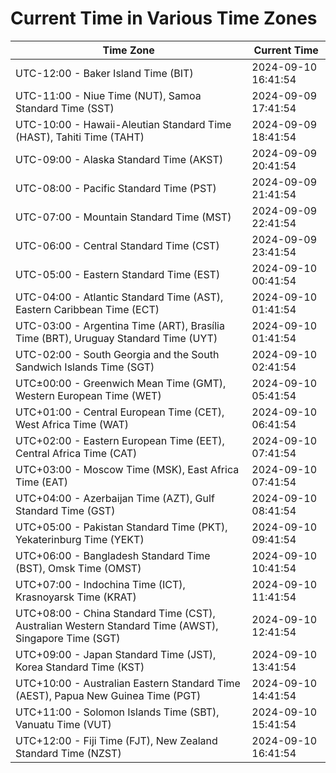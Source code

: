 # Current Time in Various Time Zones

| Time Zone | Current Time |
|-----------|--------------|
| UTC-12:00 - Baker Island Time (BIT) | 2024-09-10 16:41:54 |
| UTC-11:00 - Niue Time (NUT), Samoa Standard Time (SST) | 2024-09-09 17:41:54 |
| UTC-10:00 - Hawaii-Aleutian Standard Time (HAST), Tahiti Time (TAHT) | 2024-09-09 18:41:54 |
| UTC-09:00 - Alaska Standard Time (AKST) | 2024-09-09 20:41:54 |
| UTC-08:00 - Pacific Standard Time (PST) | 2024-09-09 21:41:54 |
| UTC-07:00 - Mountain Standard Time (MST) | 2024-09-09 22:41:54 |
| UTC-06:00 - Central Standard Time (CST) | 2024-09-09 23:41:54 |
| UTC-05:00 - Eastern Standard Time (EST) | 2024-09-10 00:41:54 |
| UTC-04:00 - Atlantic Standard Time (AST), Eastern Caribbean Time (ECT) | 2024-09-10 01:41:54 |
| UTC-03:00 - Argentina Time (ART), Brasília Time (BRT), Uruguay Standard Time (UYT) | 2024-09-10 01:41:54 |
| UTC-02:00 - South Georgia and the South Sandwich Islands Time (SGT) | 2024-09-10 02:41:54 |
| UTC±00:00 - Greenwich Mean Time (GMT), Western European Time (WET) | 2024-09-10 05:41:54 |
| UTC+01:00 - Central European Time (CET), West Africa Time (WAT) | 2024-09-10 06:41:54 |
| UTC+02:00 - Eastern European Time (EET), Central Africa Time (CAT) | 2024-09-10 07:41:54 |
| UTC+03:00 - Moscow Time (MSK), East Africa Time (EAT) | 2024-09-10 07:41:54 |
| UTC+04:00 - Azerbaijan Time (AZT), Gulf Standard Time (GST) | 2024-09-10 08:41:54 |
| UTC+05:00 - Pakistan Standard Time (PKT), Yekaterinburg Time (YEKT) | 2024-09-10 09:41:54 |
| UTC+06:00 - Bangladesh Standard Time (BST), Omsk Time (OMST) | 2024-09-10 10:41:54 |
| UTC+07:00 - Indochina Time (ICT), Krasnoyarsk Time (KRAT) | 2024-09-10 11:41:54 |
| UTC+08:00 - China Standard Time (CST), Australian Western Standard Time (AWST), Singapore Time (SGT) | 2024-09-10 12:41:54 |
| UTC+09:00 - Japan Standard Time (JST), Korea Standard Time (KST) | 2024-09-10 13:41:54 |
| UTC+10:00 - Australian Eastern Standard Time (AEST), Papua New Guinea Time (PGT) | 2024-09-10 14:41:54 |
| UTC+11:00 - Solomon Islands Time (SBT), Vanuatu Time (VUT) | 2024-09-10 15:41:54 |
| UTC+12:00 - Fiji Time (FJT), New Zealand Standard Time (NZST) | 2024-09-10 16:41:54 |
